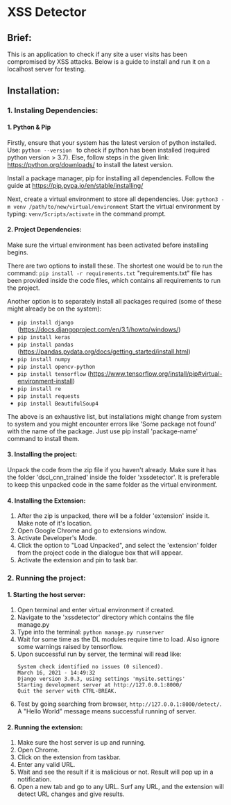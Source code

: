 # XSS Detector
## Brief:
This is an application to check if any site a user visits has been compromised by XSS attacks. Below is a guide to install and run it on a localhost server for testing.

## Installation:
### 1. Instaling Dependencies:
#### 1. Python & Pip
Firstly, ensure that your system has the latest version of python installed. Use:
`python --version ` 
to check if python has been installed (required python version > 3.7).
Else, follow steps in the given link: https://python.org/downloads/ to install the latest version.

Install a package manager, pip for installing all dependencies. Follow the guide at https://pip.pypa.io/en/stable/installing/

Next, create a virtual environment to store all dependencies. Use:
    `python3 -m venv /path/to/new/virtual/environment`
Start the virtual environment by typing:
    `venv/Scripts/activate`
in the command prompt.

#### 2. Project Dependencies: 
Make sure the virtual environment has been activated before installing begins.

There are two options to install these. The shortest one would be to run the command:
`pip install -r requirements.txt` 
"requirements.txt" file has been provided inside the code files, which contains all requirements to run the project.

Another option is to separately install all packages required (some of these might already be on the system):
- `pip install django` (https://docs.djangoproject.com/en/3.1/howto/windows/)
- `pip install keras` 
- `pip install pandas` (https://pandas.pydata.org/docs/getting_started/install.html)
- `pip install numpy` 
- `pip install opencv-python`
- `pip install tensorflow` (https://www.tensorflow.org/install/pip#virtual-environment-install)
- `pip install re` 
- `pip install requests` 
- `pip install BeautifulSoup4`

The above is an exhaustive list, but installations might change from system to system and you might encounter errors like 'Some package not found' with the name of the package. Just use pip install 'package-name' command to install them.

#### 3. Installing the project:
Unpack the code from the zip file if you haven't already. Make sure it has the folder 'dsci_cnn_trained' inside the folder 'xssdetector'. It is preferable to keep this unpacked code in the same folder as the virtual environment.

#### 4. Installing the Extension:
1. After the zip is unpacked, there will be a folder 'extension' inside it. Make note of it's location.
2. Open Google Chrome and go to extensions window. 
3. Activate Developer's Mode.
4. Click the option to "Load Unpacked", and select the 'extension' folder from the project code in the dialogue box that will appear.
5. Activate the extension and pin to task bar.

### 2. Running the project:
#### 1. Starting the host server:
1. Open terminal and enter virtual environment if created. 
2. Navigate to the 'xssdetector' directory which contains the file manage.py
3. Type into the terminal: `python manage.py runserver`
4. Wait for some time as the DL modules require time to load. Also ignore some warnings raised by tensorflow.
5. Upon successful run by server, the terminal will read like:
      ```
      System check identified no issues (0 silenced).
      March 16, 2021 - 14:49:32
      Django version 3.0.3, using settings 'mysite.settings'
      Starting development server at http://127.0.0.1:8000/ 
      Quit the server with CTRL-BREAK.
      ```
6. Test by going searching from browser, `http://127.0.0.1:8000/detect/`. A "Hello World" message means successful running of server.

#### 2. Running the extension:
1. Make sure the host server is up and running.
2. Open Chrome.
3. Click on the extension from taskbar.
4. Enter any valid URL.
5. Wait and see the result if it is malicious or not. Result will pop up in a notification.
6. Open a new tab and go to any URL. Surf any URL, and the extension will detect URL changes and give results.